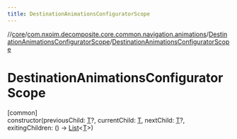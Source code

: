 ```yaml
---
title: DestinationAnimationsConfiguratorScope
---
```

//[core](../../../index.html)/[com.nxoim.decomposite.core.common.navigation.animations](../index.html)/[DestinationAnimationsConfiguratorScope](index.html)/[DestinationAnimationsConfiguratorScope](-destination-animations-configurator-scope.html)



# DestinationAnimationsConfiguratorScope



[common]\
constructor(previousChild: [T](index.html)?, currentChild: [T](index.html), nextChild: [T](index.html)?, exitingChildren: () -&gt; [List](https://kotlinlang.org/api/latest/jvm/stdlib/kotlin.collections/-list/index.html)&lt;[T](index.html)&gt;)




